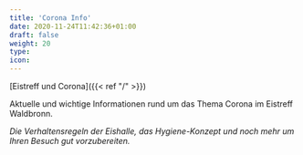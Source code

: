 ```yaml
---
title: 'Corona Info'
date: 2020-11-24T11:42:36+01:00
draft: false
weight: 20
type:
icon:
---
```


[Eistreff und Corona]({{< ref "/" >}})

Aktuelle und wichtige Informationen rund um das Thema Corona im Eistreff Waldbronn.

_Die Verhaltensregeln der Eishalle, das Hygiene-Konzept und noch mehr um Ihren Besuch gut vorzubereiten._

